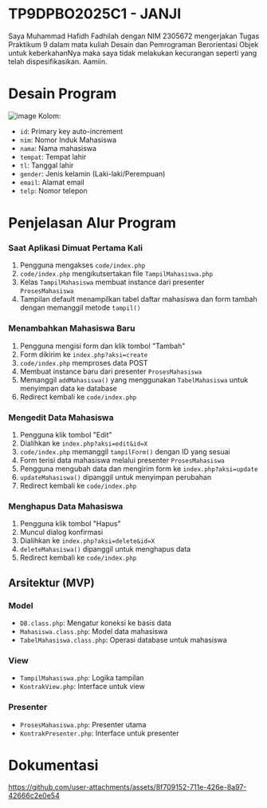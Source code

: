 # TP9DPBO2025C1 - JANJI
Saya Muhammad Hafidh Fadhilah dengan NIM 2305672 mengerjakan Tugas Praktikum 9 dalam mata kuliah Desain dan Pemrograman Berorientasi Objek untuk keberkahanNya maka saya tidak melakukan kecurangan seperti yang telah dispesifikasikan. Aamiin.

# Desain Program
![image](https://github.com/user-attachments/assets/ade4635a-ef89-448a-8205-60604a3f95a1)
Kolom:
- `id`: Primary key auto-increment
- `nim`: Nomor Induk Mahasiswa
- `nama`: Nama mahasiswa
- `tempat`: Tempat lahir
- `tl`: Tanggal lahir
- `gender`: Jenis kelamin (Laki-laki/Perempuan)
- `email`: Alamat email
- `telp`: Nomor telepon

# Penjelasan Alur Program
### Saat Aplikasi Dimuat Pertama Kali
1. Pengguna mengakses `code/index.php`
2. `code/index.php` mengikutsertakan file `TampilMahasiswa.php`
3. Kelas `TampilMahasiswa` membuat instance dari presenter `ProsesMahasiswa`
4. Tampilan default menampilkan tabel daftar mahasiswa dan form tambah dengan memanggil metode `tampil()`

### Menambahkan Mahasiswa Baru
1. Pengguna mengisi form dan klik tombol "Tambah"
2. Form dikirim ke `index.php?aksi=create`
3. `code/index.php` memproses data POST
4. Membuat instance baru dari presenter `ProsesMahasiswa`
5. Memanggil `addMahasiswa()` yang menggunakan `TabelMahasiswa` untuk menyimpan data ke database
6. Redirect kembali ke `code/index.php`

### Mengedit Data Mahasiswa
1. Pengguna klik tombol "Edit"
2. Dialihkan ke `index.php?aksi=edit&id=X`
3. `code/index.php` memanggil `tampilForm()` dengan ID yang sesuai
4. Form terisi data mahasiswa melalui presenter `ProsesMahasiswa`
5. Pengguna mengubah data dan mengirim form ke `index.php?aksi=update`
6. `updateMahasiswa()` dipanggil untuk menyimpan perubahan
7. Redirect kembali ke `code/index.php`

### Menghapus Data Mahasiswa
1. Pengguna klik tombol "Hapus"
2. Muncul dialog konfirmasi
3. Dialihkan ke `index.php?aksi=delete&id=X`
4. `deleteMahasiswa()` dipanggil untuk menghapus data
5. Redirect kembali ke `code/index.php`

## Arsitektur (MVP)

### Model
- `DB.class.php`: Mengatur koneksi ke basis data
- `Mahasiswa.class.php`: Model data mahasiswa
- `TabelMahasiswa.class.php`: Operasi database untuk mahasiswa

### View
- `TampilMahasiswa.php`: Logika tampilan
- `KontrakView.php`: Interface untuk view

### Presenter
- `ProsesMahasiswa.php`: Presenter utama
- `KontrakPresenter.php`: Interface untuk presenter


# Dokumentasi
https://github.com/user-attachments/assets/8f709152-711e-426e-8a97-42666c2e0e54

